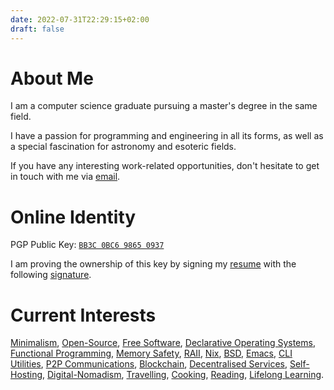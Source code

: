 ```yaml
---
date: 2022-07-31T22:29:15+02:00
draft: false
---
```


# About Me

I am a computer science graduate pursuing a master's degree in the same field.

I have a passion for programming and engineering in all its forms, as well as a special fascination for astronomy and esoteric fields.

If you have any interesting work-related opportunities, don't hesitate to get in touch with me via [email](mailto:manuelpalenzuelamerino@gmail.com).

# Online Identity

PGP Public Key: [`BB3C 0BC6 9865 0937`](/public.pgp)

I am proving the ownership of this key by signing my [resume](/Manuel_Palenzuela_Merino_Resume.pdf) with the following [signature](/Manuel_Palenzuela_Merino_Resume_Signature.sig).

# Current Interests

[Minimalism](https://wikipedia.org/wiki/Minimalism), [Open-Source](https://wikipedia.org/wiki/Open_source), [Free Software](https://wikipedia.org/wiki/Free_software_movement), [Declarative Operating Systems](https://nixos.org/), [Functional Programming](https://wikipedia.org/wiki/Functional_programming), [Memory Safety](https://wikipedia.org/wiki/Memory_safe), [RAII](https://en.wikipedia.org/wiki/Resource_acquisition_is_initialization), [Nix](https://github.com/NixOS/nix), [BSD](https://wikipedia.org/wiki/Berkeley_Software_Distribution), [Emacs](https://www.gnu.org/software/emacs/), [CLI Utilities](https://wikipedia.org/wiki/Command-line_interface), [P2P Communications](https://wikipedia.org/wiki/Peer-to-peer), [Blockchain](https://wikipedia.org/wiki/Blockchain), [Decentralised Services](https://wikipedia.org/wiki/Decentralization), [Self-Hosting](https://wikipedia.org/wiki/Self-hosting_(web_services)), [Digital-Nomadism](https://wikipedia.org/wiki/Digital_nomad), [Travelling](https://wikipedia.org/wiki/Travel), [Cooking](https://wikipedia.org/wiki/Cooking), [Reading](https://wikipedia.org/wiki/Reading), [Lifelong Learning](https://wikipedia.org/wiki/Lifelong_learning).
